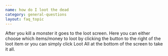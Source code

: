 ```yaml
---
name: how do I loot the dead
category: general-questions
layout: faq_topic
---
```

After you kill a monster it goes to the loot screen. Here you can either choose which items/money to loot by clicking the button to the right of the loot item or you can simply click Loot All at the bottom of the screen to take it all.